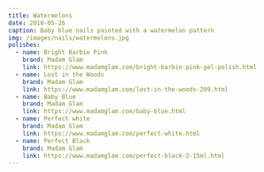 ```yaml
---
title: Watermelons
date: 2018-05-26
caption: Baby blue nails painted with a watermelon pattern
img: /images/nails/watermelons.jpg
polishes:
  - name: Bright Barbie Pink
    brand: Madam Glam
    link: https://www.madamglam.com/bright-barbie-pink-gel-polish.html
  - name: Lost in the Woods
    brand: Madam Glam
    link: https://www.madamglam.com/lost-in-the-woods-209.html
  - name: Baby Blue
    brand: Madam Glam
    link: https://www.madamglam.com/baby-blue.html
  - name: Perfect white
    brand: Madam Glam
    link: https://www.madamglam.com/perfect-white.html
  - name: Perfect Black
    brand: Madam Glam
    link: https://www.madamglam.com/perfect-black-2-15ml.html
---
```

